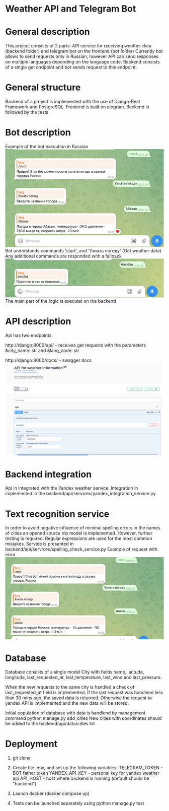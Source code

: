 # Weather API and Telegram Bot

# General description

This project consists of 2 parts: API service for receiving weather data (backend folder) and telegram bot on the frontend (bot folder)
Currently bot allows to send requests only in Russian, however API can send responses on multiple languages depending on the language code.
Backend consists of a single get endpoint and bot sends request to this endpoint.

# General structure
Backend of a project is implemented with the use of Django-Rest Framework and PostgreSQL.
Frontend is built on aiogram.
Backend is followed by the tests

# Bot description
Example of the bot execution in Russian
![pic1](https://github.com/divergg/weather_api/blob/master/weather_api/bot_example.png)
Bot understands commands 'start', and 'Узнать погоду' (Get weather data)
Any additional commands are responded with a fallback
![pic2](https://github.com/divergg/weather_api/blob/master/weather_api/fallback.png)
The main part of the logic is executet on the backend

# API description
Api has two endpoints:

http://django:8000/api/ - receives get requests with the parameters &city_name: str and &lang_code: str

http://django:8000/docs/ - swagger docs
![pic3](https://github.com/divergg/weather_api/blob/master/weather_api/swagger_docs.png)

# Backend integration
Api in integrated with the Yandex weather service. Integration in implemented in the backend/api/services/yandex_integration_service.py

# Text recognition service
In order to avoid negative influence of minimal spelling errors in the names of cities an opened source nlp model is implemented. However, further testing is required.
Regular expressions are used for the most common mistakes.
Service is presented in backend/api/services/spelling_check_service.py
Example of request with error
![pic4](https://github.com/divergg/weather_api/blob/master/weather_api/spelling_error.png)


# Database

Database consists of a single model City with fields name, latitude, longitude, last_requested_at, last_temperature, last_wind and last_pressure.

When the new requests to the same city is handled a check of last_requested_at field is implemented. If the last request was handlend less than 30 mins ago, the saved data is returned. Otherwise the request to yandex API is implemented and the new data will be stored. 

Initial population of database with data is handlend by management command python manage.py add_cities
New cities with coordinates should be added to the backend/api/data/cities.txt

# Deployment

1) git clone

2) Create file .env, and set up the following variables:
   TELEGRAM_TOKEN - BOT father token
   YANDEX_API_KEY - personal key for yandex weather api
   API_HOST - host where backend is running (default should be "backend")

4) Launch docker (docker compose up)
5) Tests can be launched separately using python manage.py test
   
